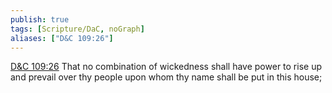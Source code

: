 ```yaml
---
publish: true
tags: [Scripture/DaC, noGraph]
aliases: ["D&C 109:26"]
---
```

[D&C 109:26](https://churchofjesuschrist.org/study/scriptures/dc-testament/dc/109?lang=eng&id=p26#p26) That no combination of wickedness shall have power to rise up and prevail over thy people upon whom thy name shall be put in this house;

